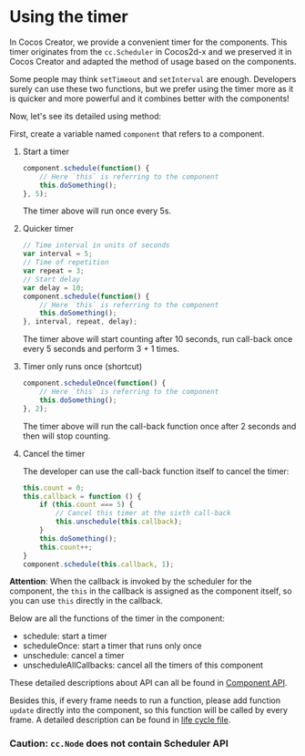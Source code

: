 # Using the timer

In Cocos Creator, we provide a convenient timer for the components. This timer originates from the `cc.Scheduler` in Cocos2d-x and we preserved it in Cocos Creator and adapted the method of usage based on the components.

Some people may think `setTimeout` and `setInterval` are enough. Developers surely can use these two functions, but we prefer using the timer more as it is quicker and more powerful and it combines better with the components!

Now, let's see its detailed using method:

First, create a variable named `component` that refers to a component. 

1. Start a timer

    ```js
    component.schedule(function() {
        // Here `this` is referring to the component
        this.doSomething();
    }, 5);
    ```

    The timer above will run once every 5s.

2. Quicker timer

    ```js
    // Time interval in units of seconds
    var interval = 5;
    // Time of repetition
    var repeat = 3;
    // Start delay
    var delay = 10;
    component.schedule(function() {
        // Here `this` is referring to the component
        this.doSomething();
    }, interval, repeat, delay);
    ```

    The timer above will start counting after 10 seconds, run call-back once every 5 seconds and perform 3 + 1 times.

3. Timer only runs once (shortcut)

    ```js
    component.scheduleOnce(function() {
        // Here `this` is referring to the component
        this.doSomething();
    }, 2);
    ```

    The timer above will run the call-back function once after 2 seconds and then will stop counting.

4. Cancel the timer

    The developer can use the call-back function itself to cancel the timer:

    ```js
    this.count = 0;
    this.callback = function () {
        if (this.count === 5) {
            // Cancel this timer at the sixth call-back
            this.unschedule(this.callback);
        }
        this.doSomething();
        this.count++;
    }
    component.schedule(this.callback, 1);
    ```

**Attention**: When the callback is invoked by the scheduler for the component, the `this` in the callback is assigned as the component itself, so you can use `this` directly in the callback.

Below are all the functions of the timer in the component:

- schedule: start a timer
- scheduleOnce: start a timer that runs only once
- unschedule: cancel a timer
- unscheduleAllCallbacks: cancel all the timers of this component

These detailed descriptions about API can all be found in [Component API](%__APIDOC__%/en/classes/Component.html).

Besides this, if every frame needs to run a function, please add function `update` directly into the component, so this function will be called by every frame. A detailed description can be found in [life cycle file](life-cycle-callbacks.md#update).

### Caution: `cc.Node` does not contain Scheduler API
